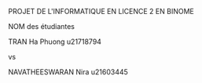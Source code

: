PROJET DE L'INFORMATIQUE EN LICENCE 2 EN BINOME

NOM des étudiantes

TRAN Ha Phuong u21718794

vs

NAVATHEESWARAN Nira u21603445
